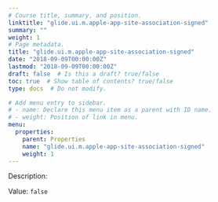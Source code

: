 ```yaml
---
# Course title, summary, and position.
linktitle: "glide.ui.m.apple-app-site-association-signed"
summary: ""
weight: 1
# Page metadata.
title: "glide.ui.m.apple-app-site-association-signed"
date: "2018-09-09T00:00:00Z"
lastmod: "2018-09-09T00:00:00Z"
draft: false  # Is this a draft? true/false
toc: true  # Show table of contents? true/false
type: docs  # Do not modify.

# Add menu entry to sidebar.
# - name: Declare this menu item as a parent with ID name.
# - weight: Position of link in menu.
menu:
  properties:
    parent: Properties
    name: "glide.ui.m.apple-app-site-association-signed"
    weight: 1
---
```


Description: 


Value: `false`